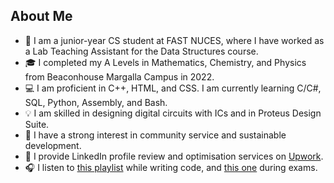 ## About Me

- 📖 I am a junior-year CS student at FAST NUCES, where I have worked as a Lab Teaching Assistant for the Data Structures course.
- 🎓 I completed my A Levels in Mathematics, Chemistry, and Physics from Beaconhouse Margalla Campus in 2022.
- 💻 I am proficient in C++, HTML, and CSS. I am currently learning C/C#, SQL, Python, Assembly, and Bash.
- 💡 I am skilled in designing digital circuits with ICs and in Proteus Design Suite.
- 🌱 I have a strong interest in community service and sustainable development.
- 🔎 I provide LinkedIn profile review and optimisation services on [Upwork](https://www.upwork.com/services/product/writing-translation-a-fully-enhanced-and-optimised-linkedin-profile-1791562372283469518?ref=project_share).
- 🎧 I listen to [this playlist](https://open.spotify.com/playlist/4FfemRFMWR8W15s7HhFssM?si=80f2269aa2bc40d4) while writing code, and [this one](https://open.spotify.com/playlist/5w3DTR9ZbsxfatFZ1eZGzs?si=194b976a467b46c4) during exams.
<!--
**parhlesaadu/parhlesaadu** is a ✨ _special_ ✨ repository because its `README.md` (this file) appears on your GitHub profile.

Here are some ideas to get you started:

- 🔭 I’m currently working on ...
- 🌱 I’m currently learning ...
- 👯 I’m looking to collaborate on ...
- 🤔 I’m looking for help with ...
- 💬 Ask me about ...
- 📫 How to reach me: ...
- 😄 Pronouns: ...
- ⚡ Fun fact: ...
-->
